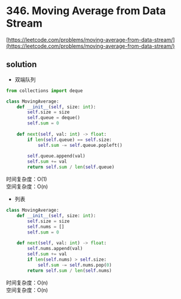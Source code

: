 # 346. Moving Average from Data Stream
[https://leetcode.com/problems/moving-average-from-data-stream/](https://leetcode.com/problems/moving-average-from-data-stream/)


## solution

- 双端队列
```python
from collections import deque

class MovingAverage: 
    def __init__(self, size: int):
        self.size = size
        self.queue = deque()
        self.sum = 0
    
    def next(self, val: int) -> float:
        if len(self.queue) == self.size:
            self.sum -= self.queue.popleft()
        
        self.queue.append(val)
        self.sum += val
        return self.sum / len(self.queue)
```
时间复杂度：O(1) <br>
空间复杂度：O(n)


- 列表
```python
class MovingAverage: 
    def __init__(self, size: int):
        self.size = size
        self.nums = []
        self.sum = 0
    
    def next(self, val: int) -> float:
        self.nums.append(val)
        self.sum += val
        if len(self.nums) > self.size:
            self.sum -= self.nums.pop(0)
        return self.sum / len(self.nums)
```
时间复杂度：O(n) <br>
空间复杂度：O(n)
